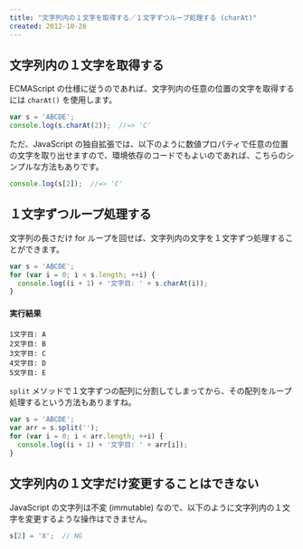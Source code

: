 ```yaml
---
title: "文字列内の１文字を取得する／１文字ずつループ処理する (charAt)"
created: 2012-10-26
---
```


文字列内の１文字を取得する
----

ECMAScript の仕様に従うのであれば、文字列内の任意の位置の文字を取得するには `charAt()` を使用します。

```javascript
var s = 'ABCDE';
console.log(s.charAt(2));  //=> 'C'
```

ただ、JavaScript の独自拡張では、以下のように数値プロパティで任意の位置の文字を取り出せますので、環境依存のコードでもよいのであれば、こちらのシンプルな方法もありです。

```javascript
console.log(s[2]);  //=> 'C'
```


１文字ずつループ処理する
----

文字列の長さだけ for ループを回せば、文字列内の文字を１文字ずつ処理することができます。

~~~javascript
var s = 'ABCDE';
for (var i = 0; i < s.length; ++i) {
  console.log((i + 1) + '文字目: ' + s.charAt(i));
}
~~~

#### 実行結果

~~~
1文字目: A
2文字目: B
3文字目: C
4文字目: D
5文字目: E
~~~

`split` メソッドで１文字ずつの配列に分割してしまってから、その配列をループ処理するという方法もありますね。

~~~javascript
var s = 'ABCDE';
var arr = s.split('');
for (var i = 0; i < arr.length; ++i) {
  console.log((i + 1) + '文字目: ' + arr[i]);
}
~~~


文字列内の１文字だけ変更することはできない
----

JavaScript の文字列は不変 (immutable) なので、以下のように文字列内の１文字を変更するような操作はできません。

```javascript
s[2] = 'X';  // NG
```


